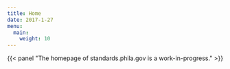 ```yaml
---
title: Home
date: 2017-1-27
menu:
  main:
    weight: 10
---
```

{{< panel "The homepage of standards.phila.gov is a work-in-progress." >}}
